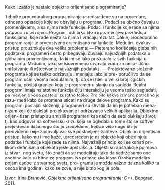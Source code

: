 Kako i zašto je nastalo objektno orijentisano programiranje?

Tehnike proceduralnog programiranja usredsred̄ene su na procedure, odnosno
operacije koje se obavljaju u programu. Podaci se obično čuvaju u promenljivama,
a sa njima rade funkcije. Podaci i funkcije koje rade sa njima potpuno su odvojeni.
Program radi tako što se promenljive prosled̄uju funkcijama, koje rade nešto sa njima
i vraćaju rezultat. Dakle, proceduralno programiranje je prvenstveno orijentisano na
funkcije. Med̄utim, ovakav pristup prouzrokuje dva velika problema:
— Preterano korišćenje globalnih podataka: programeri često pribegavaju čuvanju
najvažnijih podataka u globalnim promenljivama, da bi im se lako pristupalo iz
svih funkcija u programu. Med̄utim, tako se istovremeno otvaraju vrata za neho-
tično uništavanje ili oštećivanje najvažnijih podataka.
— Projektovanje složenih programa koji se teško održavaju i menjaju: Iako je pre-
poručljivo da se program učini veoma modularnim, tj. da se izdeli u veliki broj
logičkih funkcija, postoji granica koju je programer u stanju da sagleda. Realni
programi imaju na stotine funkcija čiju interakciju je veoma teško sagledati, pa
menjanje kôda postaje izuzetno teško. Pre bilo kakve izmene potrebno je razu-
meti kako će promena uticati na druge delove programa.
Kako su programi postajali složeniji, programeri su shvatili da im je potreban meha-
nizam koji će olakšati projektovanje i održavanje velikih aplikacija. Objektno orijen-
tisan pristup su smislili programeri kao način da sebi olakšaju život, tj. kao odgovor
na softversku krizu koja se ogledala u tome što se softver projektovao duže nego što
je predvid̄eno, koštao više nego što je predvid̄eno i nije zadovoljavao sve postavljene
zahteve.
Objektno orijentisan pristup, kako mu i ime kaže, usredsred̄en je na objekte koji
objedinjuju podatke i funkcije koje rade sa njima. Najvažniji princip koji se koristi pri-
likom definisanja objekata jeste apstrakcija. Objekti su apstrakcije pojmova iz stvar-
nog sveta, što znači da se modeliraju tako da sadrže samo one osobine koje su bitne
za program. Na primer, ako klasa Osoba modelira pojam osobe iz stvarnog sveta, pro-
gramu je možda važno da zna koliko ta osoba ima godina i kako se zove, a nije bitno
kog je pola.

Izvor: Irina Branović, *Objektno orijentisano programiranje: C++*, Beograd, 2011.
